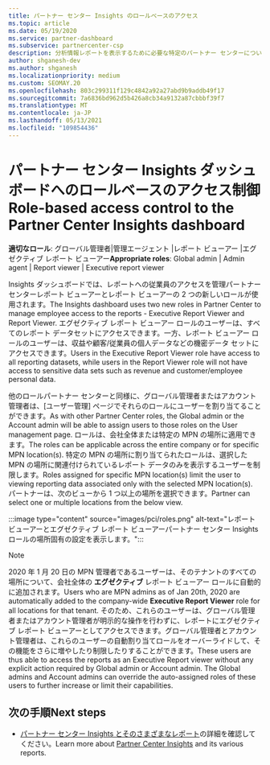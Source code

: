 ```yaml
---
title: パートナー センター Insights のロールベースのアクセス
ms.topic: article
ms.date: 05/19/2020
ms.service: partner-dashboard
ms.subservice: partnercenter-csp
description: 分析情報レポートを表示するために必要な特定のパートナー センターについて説明します。 これには、エグゼクティブ レポート ビューアーとレポート ビューアーのロールが含まれます。
author: shganesh-dev
ms.author: shganesh
ms.localizationpriority: medium
ms.custom: SEOMAY.20
ms.openlocfilehash: 803c299311f129c4842a92a27abd9b9addb49f17
ms.sourcegitcommit: 7a6836bd962d5b426a8cb34a9132a87cbbbf39f7
ms.translationtype: MT
ms.contentlocale: ja-JP
ms.lasthandoff: 05/13/2021
ms.locfileid: "109854436"
---
```

# <a name="role-based-access-control-to-the-partner-center-insights-dashboard"></a><span data-ttu-id="14297-104">パートナー センター Insights ダッシュボードへのロールベースのアクセス制御</span><span class="sxs-lookup"><span data-stu-id="14297-104">Role-based access control to the Partner Center Insights dashboard</span></span>

<span data-ttu-id="14297-105">**適切なロール**: グローバル管理者|管理エージェント |レポート ビューアー |エグゼクティブ レポート ビューアー</span><span class="sxs-lookup"><span data-stu-id="14297-105">**Appropriate roles**: Global admin | Admin agent | Report viewer | Executive report viewer</span></span>

<span data-ttu-id="14297-106">Insights ダッシュボードでは、レポートへの従業員のアクセスを管理パートナー センターレポート ビューアーとレポート ビューアーの 2 つの新しいロールが使用されます。</span><span class="sxs-lookup"><span data-stu-id="14297-106">The Insights dashboard uses two new roles in Partner Center to manage employee access to the reports - Executive Report Viewer and Report Viewer.</span></span>  <span data-ttu-id="14297-107">エグゼクティブ レポート ビューアー ロールのユーザーは、すべてのレポート データセットにアクセスできます。一方、レポート ビューアー ロールのユーザーは、収益や顧客/従業員の個人データなどの機密データ セットにアクセスできます。</span><span class="sxs-lookup"><span data-stu-id="14297-107">Users in the Executive Report Viewer role have access to all reporting datasets, while users in the Report Viewer role will not have access to sensitive data sets such as revenue and customer/employee personal data.</span></span>  

<span data-ttu-id="14297-108">他のロールパートナー センターと同様に、グローバル管理者またはアカウント管理者は、[ユーザー管理] ページでそれらのロールにユーザーを割り当てることができます。</span><span class="sxs-lookup"><span data-stu-id="14297-108">As with other Partner Center roles, the Global admin or the Account admin will be able to assign users to those roles on the User management page.</span></span> <span data-ttu-id="14297-109">ロールは、会社全体または特定の MPN の場所に適用できます。</span><span class="sxs-lookup"><span data-stu-id="14297-109">The roles can be applicable across the entire company or for specific MPN location(s).</span></span> <span data-ttu-id="14297-110">特定の MPN の場所に割り当てられたロールは、選択した MPN の場所に関連付けられているレポート データのみを表示するユーザーを制限します。</span><span class="sxs-lookup"><span data-stu-id="14297-110">Roles assigned for specific MPN location(s) limit the user to viewing reporting data associated only with the selected MPN location(s).</span></span> <span data-ttu-id="14297-111">パートナーは、次のビューから 1 つ以上の場所を選択できます。</span><span class="sxs-lookup"><span data-stu-id="14297-111">Partner can select one or multiple locations from the below view.</span></span>

:::image type="content" source="images/pci/roles.png" alt-text="レポート ビューアーとエグゼクティブ レポート ビューアーパートナー センター Insights ロールの場所固有の設定を表示します。":::

>[!Note]
> <span data-ttu-id="14297-113">2020 年 1 月 20 日の MPN 管理者であるユーザーは、そのテナントのすべての場所について、会社全体の **エグゼクティブ** レポート ビューアー ロールに自動的に追加されます。</span><span class="sxs-lookup"><span data-stu-id="14297-113">Users who are MPN admins as of Jan 20th, 2020 are automatically added to the company-wide **Executive Report Viewer** role for all locations for that tenant.</span></span> <span data-ttu-id="14297-114">そのため、これらのユーザーは、グローバル管理者またはアカウント管理者が明示的な操作を行わずに、レポートにエグゼクティブ レポート ビューアーとしてアクセスできます。グローバル管理者とアカウント管理者は、これらのユーザーの自動割り当てロールをオーバーライドして、その機能をさらに増やしたり制限したりすることができます。</span><span class="sxs-lookup"><span data-stu-id="14297-114">These users are thus able to access the reports as an Executive Report viewer without any explicit action required by Global admin or Account admin. The Global admins and Account admins can override the auto-assigned roles of these users to further increase or limit their capabilities.</span></span>

## <a name="next-steps"></a><span data-ttu-id="14297-115">次の手順</span><span class="sxs-lookup"><span data-stu-id="14297-115">Next steps</span></span>

- <span data-ttu-id="14297-116">[パートナー センター Insights とそのさまざまなレポート](partner-center-insights.md)の詳細を確認してください。</span><span class="sxs-lookup"><span data-stu-id="14297-116">Learn more about [Partner Center Insights](partner-center-insights.md) and its various reports.</span></span>
